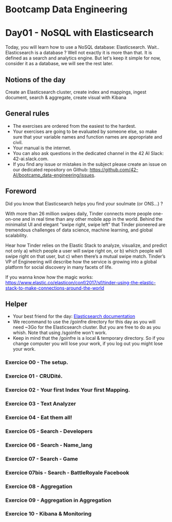 # Bootcamp Data Engineering

# Day01 - NoSQL with Elasticsearch

Today, you will learn how to use a NoSQL database: Elasticsearch.
Wait.. Elasticsearch is a database ? Well not exactly it is more than that. It is defined as a search and analytics engine. But let's keep it simple for now, consider it as a database, we will see the rest later.

## Notions of the day

Create an Elasticsearch cluster, create index and mappings, ingest document, search & aggregate, create visual with Kibana

## General rules

* The exercises are ordered from the easiest to the hardest.
* Your exercises are going to be evaluated by someone else, so make sure that your variable names and function names are appropriate and civil. 
* Your manual is the internet.
* You can also ask questions in the dedicated channel in the 42 AI Slack: 42-ai.slack.com.
* If you find any issue or mistakes in the subject please create an issue on our dedicated repository on Github:  <href src="https://github.com/42-AI/bootcamp_data-engineering/issues"><u><font color=blue>https://github.com/42-AI/bootcamp_data-engineering/issues</font></u></href>.

## Foreword

Did you know that Elasticsearch helps you find your soulmate (or ONS...) ?
<p>
With more than 26 million swipes daily, Tinder connects more people one-on-one and in real time than any other mobile app in the world. Behind the minimalist UI and elegant “swipe right, swipe left” that Tinder pioneered are tremendous challenges of data science, machine learning, and global scalability.

Hear how Tinder relies on the Elastic Stack to analyze, visualize, and predict not only a) which people a user will swipe right on, or b) which people will swipe right on that user, but c) when there’s a mutual swipe match. Tinder’s VP of Engineering will describe how the service is growing into a global platform for social discovery in many facets of life.
</p>
If you wanna know how the magic works: <href src="https://www.elastic.co/elasticon/conf/2017/sf/tinder-using-the-elastic-stack-to-make-connections-around-the-world"><u><font color=blue>https://www.elastic.co/elasticon/conf/2017/sf/tinder-using-the-elastic-stack-to-make-connections-around-the-world</font></u></href>

## Helper 

* Your best friend for the day: <href src="https://www.elastic.co/guide/en/elasticsearch/reference/current/index.html"><u><font color=blue>Elasticsearch documentation</font></u></href>
* We recommand to use the /goinfre directory for this day as you will need ~3Go for the Elasticsearch cluster. But you are free to do as you whish. Note that using /sgoinfre won't work.
* Keep in mind that the /goinfre is a local & temporary directory. So if you change computer you will lose your work, if you log out you might lose your work.

### Exercice 00 - The setup.
### Exercice 01 - CRUDité.
### Exercice 02 - Your first Index Your first Mapping.
### Exercice 03 - Text Analyzer
### Exercice 04 - Eat them all!
### Exercice 05 - Search - Developers
### Exercice 06 - Search - Name_lang
### Exercice 07 - Search - Game
### Exercice 07bis - Search - BattleRoyale Facebook
### Exercice 08 - Aggregation
### Exercice 09 - Aggregation in Aggregation
### Exercice 10 - Kibana & Monitoring

